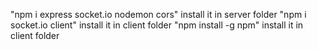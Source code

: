 "npm i express socket.io nodemon cors" install it in server folder
"npm i socket.io client" install it in client folder
"npm install -g npm" install it in client folder
